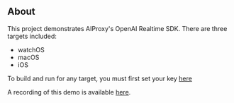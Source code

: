 ## About

This project demonstrates AIProxy's OpenAI Realtime SDK. There are three targets included:
- watchOS
- macOS
- iOS

To build and run for any target, you must first set your key [here](https://github.com/lzell/OpenAIRealtime/blob/main/AIProxyIntegration.swift)

A recording of this demo is available [here](example.org).
